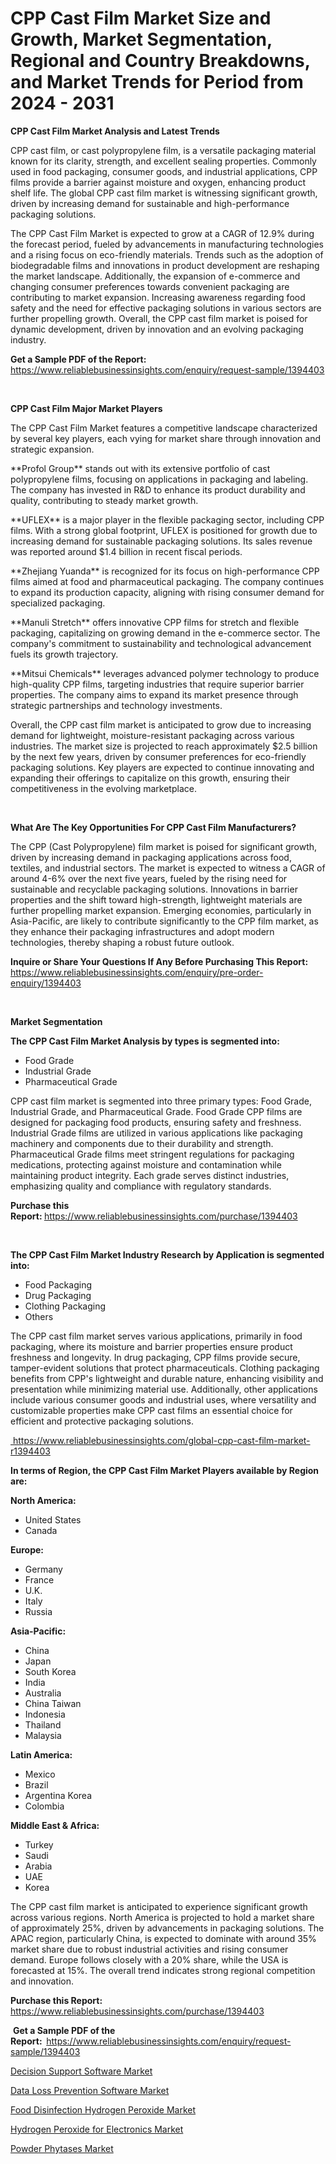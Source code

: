 <p><h1>CPP Cast Film Market Size and Growth, Market Segmentation, Regional and Country Breakdowns, and Market Trends for Period from 2024 -  2031</h1></p><p><strong>CPP Cast Film Market Analysis and Latest Trends</strong></p>
<p><p>CPP cast film, or cast polypropylene film, is a versatile packaging material known for its clarity, strength, and excellent sealing properties. Commonly used in food packaging, consumer goods, and industrial applications, CPP films provide a barrier against moisture and oxygen, enhancing product shelf life. The global CPP cast film market is witnessing significant growth, driven by increasing demand for sustainable and high-performance packaging solutions.</p><p>The CPP Cast Film Market is expected to grow at a CAGR of 12.9% during the forecast period, fueled by advancements in manufacturing technologies and a rising focus on eco-friendly materials. Trends such as the adoption of biodegradable films and innovations in product development are reshaping the market landscape. Additionally, the expansion of e-commerce and changing consumer preferences towards convenient packaging are contributing to market expansion. Increasing awareness regarding food safety and the need for effective packaging solutions in various sectors are further propelling growth. Overall, the CPP cast film market is poised for dynamic development, driven by innovation and an evolving packaging industry.</p></p>
<p><strong>Get a Sample PDF of the Report:&nbsp;</strong> <a href="https://www.reliablebusinessinsights.com/enquiry/request-sample/1394403">https://www.reliablebusinessinsights.com/enquiry/request-sample/1394403</a></p>
<p>&nbsp;</p>
<p><strong>CPP Cast Film Major Market Players</strong></p>
<p><p>The CPP Cast Film Market features a competitive landscape characterized by several key players, each vying for market share through innovation and strategic expansion. </p><p>**Profol Group** stands out with its extensive portfolio of cast polypropylene films, focusing on applications in packaging and labeling. The company has invested in R&D to enhance its product durability and quality, contributing to steady market growth.</p><p>**UFLEX** is a major player in the flexible packaging sector, including CPP films. With a strong global footprint, UFLEX is positioned for growth due to increasing demand for sustainable packaging solutions. Its sales revenue was reported around $1.4 billion in recent fiscal periods.</p><p>**Zhejiang Yuanda** is recognized for its focus on high-performance CPP films aimed at food and pharmaceutical packaging. The company continues to expand its production capacity, aligning with rising consumer demand for specialized packaging.</p><p>**Manuli Stretch** offers innovative CPP films for stretch and flexible packaging, capitalizing on growing demand in the e-commerce sector. The company's commitment to sustainability and technological advancement fuels its growth trajectory.</p><p>**Mitsui Chemicals** leverages advanced polymer technology to produce high-quality CPP films, targeting industries that require superior barrier properties. The company aims to expand its market presence through strategic partnerships and technology investments.</p><p>Overall, the CPP cast film market is anticipated to grow due to increasing demand for lightweight, moisture-resistant packaging across various industries. The market size is projected to reach approximately $2.5 billion by the next few years, driven by consumer preferences for eco-friendly packaging solutions. Key players are expected to continue innovating and expanding their offerings to capitalize on this growth, ensuring their competitiveness in the evolving marketplace.</p></p>
<p>&nbsp;</p>
<p><strong>What Are The Key Opportunities For CPP Cast Film Manufacturers?</strong></p>
<p><p>The CPP (Cast Polypropylene) film market is poised for significant growth, driven by increasing demand in packaging applications across food, textiles, and industrial sectors. The market is expected to witness a CAGR of around 4-6% over the next five years, fueled by the rising need for sustainable and recyclable packaging solutions. Innovations in barrier properties and the shift toward high-strength, lightweight materials are further propelling market expansion. Emerging economies, particularly in Asia-Pacific, are likely to contribute significantly to the CPP film market, as they enhance their packaging infrastructures and adopt modern technologies, thereby shaping a robust future outlook.</p></p>
<p><strong>Inquire or Share Your Questions If Any Before Purchasing This Report:</strong> <a href="https://www.reliablebusinessinsights.com/enquiry/pre-order-enquiry/1394403">https://www.reliablebusinessinsights.com/enquiry/pre-order-enquiry/1394403</a></p>
<p>&nbsp;</p>
<p><strong>Market Segmentation</strong></p>
<p><strong>The CPP Cast Film Market Analysis by types is segmented into:</strong></p>
<p><ul><li>Food Grade</li><li>Industrial Grade</li><li>Pharmaceutical Grade</li></ul></p>
<p><p>CPP cast film market is segmented into three primary types: Food Grade, Industrial Grade, and Pharmaceutical Grade. Food Grade CPP films are designed for packaging food products, ensuring safety and freshness. Industrial Grade films are utilized in various applications like packaging machinery and components due to their durability and strength. Pharmaceutical Grade films meet stringent regulations for packaging medications, protecting against moisture and contamination while maintaining product integrity. Each grade serves distinct industries, emphasizing quality and compliance with regulatory standards.</p></p>
<p><strong>Purchase this Report:&nbsp;</strong><a href="https://www.reliablebusinessinsights.com/purchase/1394403">https://www.reliablebusinessinsights.com/purchase/1394403</a></p>
<p>&nbsp;</p>
<p><strong>The CPP Cast Film Market Industry Research by Application is segmented into:</strong></p>
<p><ul><li>Food Packaging</li><li>Drug Packaging</li><li>Clothing Packaging</li><li>Others</li></ul></p>
<p><p>The CPP cast film market serves various applications, primarily in food packaging, where its moisture and barrier properties ensure product freshness and longevity. In drug packaging, CPP films provide secure, tamper-evident solutions that protect pharmaceuticals. Clothing packaging benefits from CPP's lightweight and durable nature, enhancing visibility and presentation while minimizing material use. Additionally, other applications include various consumer goods and industrial uses, where versatility and customizable properties make CPP cast films an essential choice for efficient and protective packaging solutions.</p></p>
<p><a href="https://www.reliablebusinessinsights.com/global-cpp-cast-film-market-r1394403">&nbsp;https://www.reliablebusinessinsights.com/global-cpp-cast-film-market-r1394403</a></p>
<p><strong>In terms of Region, the CPP Cast Film Market Players available by Region are:</strong></p>
<p>
    <p> <strong> North America: </strong>
        <ul>
            <li>United States</li>
            <li>Canada</li>
        </ul>
        </p> 
    <p> <strong> Europe: </strong>
        <ul>
            <li>Germany</li>
            <li>France</li>
            <li>U.K.</li>
            <li>Italy</li>
            <li>Russia</li>
        </ul>
        </p> 
    <p> <strong> Asia-Pacific: </strong>
        <ul>
            <li>China</li>
            <li>Japan</li>
            <li>South Korea</li>
            <li>India</li>
            <li>Australia</li>
            <li>China Taiwan</li>
            <li>Indonesia</li>
            <li>Thailand</li>
            <li>Malaysia</li>
        </ul>
        </p> 
    <p> <strong> Latin America: </strong>
        <ul>
            <li>Mexico</li>
            <li>Brazil</li>
            <li>Argentina Korea</li>
            <li>Colombia</li>
        </ul>
        </p> 
    <p> <strong> Middle East & Africa: </strong>
        <ul>
            <li>Turkey</li>
            <li>Saudi</li>
            <li>Arabia</li>
            <li>UAE</li>
            <li>Korea</li>
        </ul>
    </p>
    </p>
<p><p>The CPP cast film market is anticipated to experience significant growth across various regions. North America is projected to hold a market share of approximately 25%, driven by advancements in packaging solutions. The APAC region, particularly China, is expected to dominate with around 35% market share due to robust industrial activities and rising consumer demand. Europe follows closely with a 20% share, while the USA is forecasted at 15%. The overall trend indicates strong regional competition and innovation.</p></p>
<p><strong>Purchase this Report: </strong><a href="https://www.reliablebusinessinsights.com/purchase/1394403">https://www.reliablebusinessinsights.com/purchase/1394403</a></p>
<p>&nbsp;<strong>Get a Sample PDF of the Report:&nbsp;&nbsp;</strong><a href="https://www.reliablebusinessinsights.com/enquiry/request-sample/1394403">https://www.reliablebusinessinsights.com/enquiry/request-sample/1394403</a></p>
<p><strong></strong></p>
<p><p><a href="https://www.linkedin.com/pulse/what-emerging-market-trends-decision-support-software-3vk9e?trackingId=2sVz0yFbTHKXaobfiW%2FgjA%3D%3D">Decision Support Software Market</a></p><p><a href="https://www.linkedin.com/pulse/strategic-market-insights-navigating-global-data-loss-ocxue?trackingId=59BKXxnbSrWS7yTLNgjpjg%3D%3D">Data Loss Prevention Software Market</a></p><p><a href="https://issuu.com/reportprime-2/docs/food-disinfection-hydrogen-peroxide_49bb2d17e2608a">Food Disinfection Hydrogen Peroxide Market</a></p><p><a href="https://issuu.com/reportprime-2/docs/hydrogen-peroxide-for-electronics-m_2134218fe96f89">Hydrogen Peroxide for Electronics Market</a></p><p><a href="https://github.com/aiko92han/Market-Research-Report-List-1/blob/main/powder-phytases-market.md">Powder Phytases Market</a></p></p>